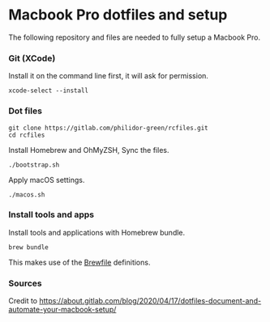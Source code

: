 # Macbook Pro dotfiles and setup

The following repository and files are needed to fully setup a Macbook Pro.

### Git (XCode)

Install it on the command line first, it will ask for permission.

```
xcode-select --install
```

### Dot files

```
git clone https://gitlab.com/philidor-green/rcfiles.git
cd rcfiles
```

Install Homebrew and OhMyZSH, Sync the files.

```
./bootstrap.sh
```

Apply macOS settings.

```
./macos.sh
```

### Install tools and apps

Install tools and applications with Homebrew bundle.

```
brew bundle
```

This makes use of the [Brewfile](Brewfile) definitions.

### Sources

Credit to https://about.gitlab.com/blog/2020/04/17/dotfiles-document-and-automate-your-macbook-setup/
